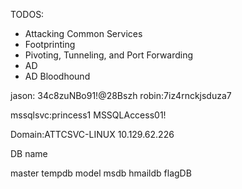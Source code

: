 TODOS:
- Attacking Common Services
- Footprinting
- Pivoting, Tunneling, and Port Forwarding
- AD
- AD Bloodhound


jason: 34c8zuNBo91!@28Bszh
robin:7iz4rnckjsduza7

mssqlsvc:princess1
MSSQLAccess01!

Domain:ATTCSVC-LINUX
10.129.62.226 

DB name

master
tempdb
model
msdb
hmaildb
flagDB
